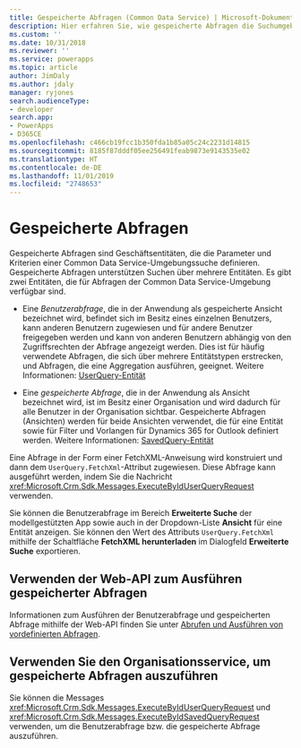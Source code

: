 ```yaml
---
title: Gespeicherte Abfragen (Common Data Service) | Microsoft-Dokumentation
description: Hier erfahren Sie, wie gespeicherte Abfragen die Suchumgebung in Common Data Service erweitern.
ms.custom: ''
ms.date: 10/31/2018
ms.reviewer: ''
ms.service: powerapps
ms.topic: article
author: JimDaly
ms.author: jdaly
manager: ryjones
search.audienceType:
- developer
search.app:
- PowerApps
- D365CE
ms.openlocfilehash: c466cb19fcc1b350fda1b85a05c24c2231d14815
ms.sourcegitcommit: 8185f87dddf05ee256491feab9873e9143535e02
ms.translationtype: HT
ms.contentlocale: de-DE
ms.lasthandoff: 11/01/2019
ms.locfileid: "2748653"
---
```

# <a name="saved-queries"></a>Gespeicherte Abfragen

Gespeicherte Abfragen sind Geschäftsentitäten, die die Parameter und Kriterien einer Common Data Service-Umgebungssuche definieren. Gespeicherte Abfragen unterstützen Suchen über mehrere Entitäten. Es gibt zwei Entitäten, die für Abfragen der Common Data Service-Umgebung verfügbar sind.  
  
- Eine *Benutzerabfrage*, die in der Anwendung als gespeicherte Ansicht bezeichnet wird, befindet sich im Besitz eines einzelnen Benutzers, kann anderen Benutzern zugewiesen und für andere Benutzer freigegeben werden und kann von anderen Benutzern abhängig von den Zugriffsrechten der Abfrage angezeigt werden. Dies ist für häufig verwendete Abfragen, die sich über mehrere Entitätstypen erstrecken, und Abfragen, die eine Aggregation ausführen, geeignet. Weitere Informationen: [UserQuery-Entität](reference/entities/userquery.md) 

- Eine *gespeicherte Abfrage*, die in der Anwendung als Ansicht bezeichnet wird, ist im Besitz einer Organisation und wird dadurch für alle Benutzer in der Organisation sichtbar. Gespeicherte Abfragen (Ansichten) werden für beide Ansichten verwendet, die für eine Entität sowie für Filter und Vorlangen für Dynamics 365 for Outlook definiert werden. Weitere Informationen: [SavedQuery-Entität](reference/entities/savedquery.md) 
  
 Eine Abfrage in der Form einer FetchXML-Anweisung wird konstruiert und dann dem `UserQuery.FetchXml`-Attribut zugewiesen. Diese Abfrage kann ausgeführt werden, indem Sie die Nachricht <xref:Microsoft.Crm.Sdk.Messages.ExecuteByIdUserQueryRequest> verwenden.  
  
 Sie können die Benutzerabfrage im Bereich **Erweiterte Suche** der modellgestützten App sowie auch in der Dropdown-Liste **Ansicht** für eine Entität anzeigen.  Sie können den Wert des Attributs `UserQuery.FetchXml` mithilfe der Schaltfläche **FetchXML herunterladen** im Dialogfeld **Erweiterte Suche** exportieren.  
  
## <a name="use-web-api-to-execute-saved-queries"></a>Verwenden der Web-API zum Ausführen gespeicherter Abfragen

Informationen zum Ausführen der Benutzerabfrage und gespeicherten Abfrage mithilfe der Web-API finden Sie unter [Abrufen und Ausführen von vordefinierten Abfragen](webapi/retrieve-and-execute-predefined-queries.md).

## <a name="use-organization-service-to-execute-saved-queries"></a>Verwenden Sie den Organisationsservice, um gespeicherte Abfragen auszuführen

Sie können die Messages <xref:Microsoft.Crm.Sdk.Messages.ExecuteByIdUserQueryRequest> und <xref:Microsoft.Crm.Sdk.Messages.ExecuteByIdSavedQueryRequest> verwenden, um die Benutzerabfrage bzw. die gespeicherte Abfrage auszuführen.
